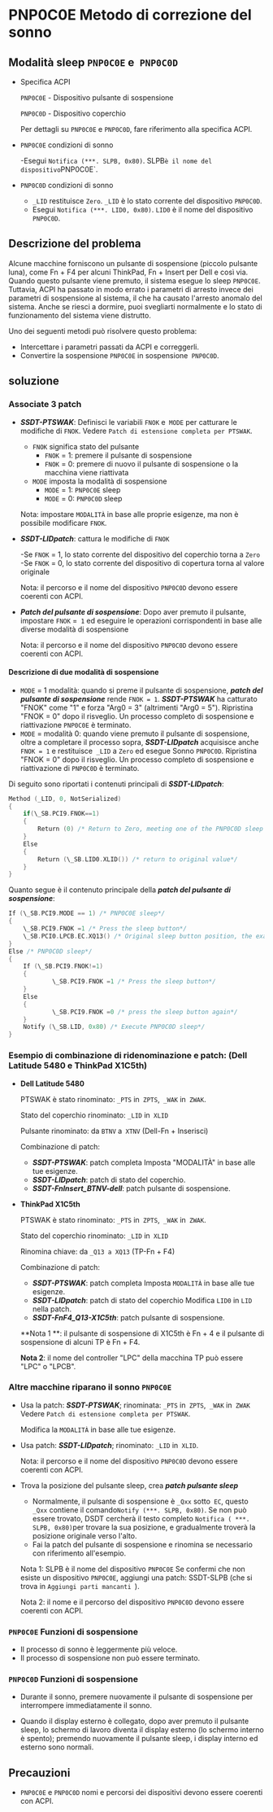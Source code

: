 # PNP0C0E Metodo di correzione del sonno

## Modalità sleep `PNP0C0E` e` PNP0C0D`

- Specifica ACPI

  `PNP0C0E` - Dispositivo pulsante di sospensione

  `PNP0C0D` - Dispositivo coperchio

  Per dettagli su `PNP0C0E` e `PNP0C0D`, fare riferimento alla specifica ACPI.

- `PNP0C0E` condizioni di sonno

  -Esegui `Notifica (***. SLPB, 0x80)`. SLPB` è il nome del dispositivo `PNP0C0E`.
  
- `PNP0C0D` condizioni di sonno

  - `_LID` restituisce `Zero`. `_LID` è lo stato corrente del dispositivo `PNP0C0D`.
  - Esegui `Notifica (***. LID0, 0x80)`. `LID0` è il nome del dispositivo `PNP0C0D`.

## Descrizione del problema

Alcune macchine forniscono un pulsante di sospensione (piccolo pulsante luna), come Fn + F4 per alcuni ThinkPad, Fn + Insert per Dell e così via. Quando questo pulsante viene premuto, il sistema esegue lo sleep `PNP0C0E`. Tuttavia, ACPI ha passato in modo errato i parametri di arresto invece dei parametri di sospensione al sistema, il che ha causato l'arresto anomalo del sistema. Anche se riesci a dormire, puoi svegliarti normalmente e lo stato di funzionamento del sistema viene distrutto.

Uno dei seguenti metodi può risolvere questo problema:

- Intercettare i parametri passati da ACPI e correggerli.
- Convertire la sospensione `PNP0C0E` in sospensione` PNP0C0D`.

## soluzione

### Associate 3 patch

- ***SSDT-PTSWAK***: Definisci le variabili `FNOK` e` MODE` per catturare le modifiche di `FNOK`. Vedere `Patch di estensione completa per PTSWAK`.

  - `FNOK` significa stato del pulsante
     - `FNOK` = 1: premere il pulsante di sospensione
    - `FNOK` = 0: premere di nuovo il pulsante di sospensione o la macchina viene riattivata
  - `MODE` imposta la modalità di sospensione
    - `MODE` = 1: `PNP0C0E` sleep
    - `MODE` = 0: `PNP0C0D` sleep

  Nota: impostare `MODALITÀ` in base alle proprie esigenze, ma non è possibile modificare `FNOK`.

- ***SSDT-LIDpatch***: cattura le modifiche di `FNOK`

  -Se `FNOK` = 1, lo stato corrente del dispositivo del coperchio torna a `Zero`
  -Se `FNOK` = 0, lo stato corrente del dispositivo di copertura torna al valore originale

  Nota: il percorso e il nome del dispositivo `PNP0C0D` devono essere coerenti con ACPI.

- ***Patch del pulsante di sospensione***: Dopo aver premuto il pulsante, impostare `FNOK` =` 1` ed eseguire le operazioni corrispondenti in base alle diverse modalità di sospensione

  Nota: il percorso e il nome del dispositivo `PNP0C0D` devono essere coerenti con ACPI.

#### Descrizione di due modalità di sospensione

- `MODE` = 1 modalità: quando si preme il pulsante di sospensione, ***patch del pulsante di sospensione*** rende `FNOK = 1`. ***SSDT-PTSWAK*** ha catturato "FNOK" come "1" e forza "Arg0 = 3" (altrimenti "Arg0 = 5"). Ripristina "FNOK = 0" dopo il risveglio. Un processo completo di sospensione e riattivazione `PNP0C0E` è terminato.
- `MODE` = modalità 0: quando viene premuto il pulsante di sospensione, oltre a completare il processo sopra, ***SSDT-LIDpatch*** acquisisce anche `FNOK = 1` e restituisce` _LID` a `Zero` ed esegue Sonno `PNP0C0D`. Ripristina "FNOK = 0" dopo il risveglio. Un processo completo di sospensione e riattivazione di `PNP0C0D` è terminato.

Di seguito sono riportati i contenuti principali di ***SSDT-LIDpatch***:

```Swift
Method (_LID, 0, NotSerialized)
{
    if(\_SB.PCI9.FNOK==1)
    {
        Return (0) /* Return to Zero, meeting one of the PNP0C0D sleep conditions*/
    }
    Else
    {
        Return (\_SB.LID0.XLID()) /* return to original value*/
    }
}
```


Quanto segue è il contenuto principale della ***patch del pulsante di sospensione***:

```Swift
If (\_SB.PCI9.MODE == 1) /* PNP0C0E sleep*/
{
    \_SB.PCI9.FNOK =1 /* Press the sleep button*/
    \_SB.PCI0.LPCB.EC.XQ13() /* Original sleep button position, the example is TP machine*/
}
Else /* PNP0C0D sleep*/
{
    If (\_SB.PCI9.FNOK!=1)
    {
            \_SB.PCI9.FNOK =1 /* Press the sleep button*/
    }
    Else
    {
            \_SB.PCI9.FNOK =0 /* press the sleep button again*/
    }
    Notify (\_SB.LID, 0x80) /* Execute PNP0C0D sleep*/
}
```

### Esempio di combinazione di ridenominazione e patch: (Dell Latitude 5480 e ThinkPad X1C5th)

- **Dell Latitude 5480**

  PTSWAK è stato rinominato: `_PTS` in` ZPTS`,` _WAK` in` ZWAK`.

  Stato del coperchio rinominato: `_LID` in` XLID`

  Pulsante rinominato: da `BTNV` a` XTNV` (Dell-Fn + Inserisci)

  Combinazione di patch:

  - ***SSDT-PTSWAK***: patch completa Imposta "MODALITÀ" in base alle tue esigenze.
  - ***SSDT-LIDpatch***: patch di stato del coperchio.
  - ***SSDT-FnInsert_BTNV-dell***: patch pulsante di sospensione.

- **ThinkPad X1C5th**

  PTSWAK è stato rinominato: `_PTS` in` ZPTS`,` _WAK` in` ZWAK`.

  Stato del coperchio rinominato: `_LID` in` XLID`

  Rinomina chiave: da `_Q13 a XQ13` (TP-Fn + F4)
  
  Combinazione di patch:
  
  - ***SSDT-PTSWAK***: patch completa Imposta `MODALITÀ` in base alle tue esigenze.
  - ***SSDT-LIDpatch***: patch di stato del coperchio Modifica `LID0` in `LID` nella patch.
  - ***SSDT-FnF4_Q13-X1C5th***: patch pulsante di sospensione.
  
  **Nota 1 **: il pulsante di sospensione di X1C5th è Fn + 4 e il pulsante di sospensione di alcuni TP è Fn + F4.
  
  **Nota 2**: il nome del controller "LPC" della macchina TP può essere "LPC" o "LPCB".

### Altre macchine riparano il sonno `PNP0C0E`

- Usa la patch: ***SSDT-PTSWAK***; rinominata: `_PTS` in` ZPTS`,` _WAK` in` ZWAK` Vedere `Patch di estensione completa per PTSWAK`.

  Modifica la `MODALITÀ` in base alle tue esigenze.

- Usa patch: ***SSDT-LIDpatch***; rinominato: `_LID` in` XLID`.

  Nota: il percorso e il nome del dispositivo `PNP0C0D` devono essere coerenti con ACPI.

- Trova la posizione del pulsante sleep, crea ***patch pulsante sleep***

  - Normalmente, il pulsante di sospensione è `_Qxx` sotto` EC`, questo` _Qxx` contiene il comando` Notify (***. SLPB, 0x80) `. Se non può essere trovato, DSDT cercherà il testo completo `Notifica ( ***. SLPB, 0x80)`per trovare la sua posizione, e gradualmente troverà la posizione originale verso l'alto.
  - Fai la patch del pulsante di sospensione e rinomina se necessario con riferimento all'esempio.

  Nota 1: SLPB è il nome del dispositivo `PNP0C0E` Se confermi che non esiste un dispositivo `PNP0C0E`, aggiungi una patch: SSDT-SLPB (che si trova in `Aggiungi parti mancanti `).

  Nota 2: il nome e il percorso del dispositivo `PNP0C0D` devono essere coerenti con ACPI.

### `PNP0C0E` Funzioni di sospensione

- Il processo di sonno è leggermente più veloce.
- Il processo di sospensione non può essere terminato.

### `PNP0C0D` Funzioni di sospensione

- Durante il sonno, premere nuovamente il pulsante di sospensione per interrompere immediatamente il sonno.

- Quando il display esterno è collegato, dopo aver premuto il pulsante sleep, lo schermo di lavoro diventa il display esterno (lo schermo interno è spento); premendo nuovamente il pulsante sleep, i display interno ed esterno sono normali.

## Precauzioni

- `PNP0C0E` e `PNP0C0D` nomi e percorsi dei dispositivi devono essere coerenti con ACPI.
